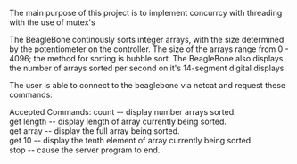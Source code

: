 The main purpose of this project is to implement concurrcy with threading with the use of mutex's

The BeagleBone continously sorts integer arrays, with the size determined by the potentiometer on the controller.
The size of the arrays range from 0 - 4096; the method for sorting is bubble sort.
The BeagleBone also displays the number of arrays sorted per second on it's 14-segment digital displays

The user is able to connect to the beaglebone via netcat and request these commands:

Accepted Commands:
count -- display number arrays sorted.						
get length -- display length of array currently being sorted.							
get array -- display the full array being sorted.							
get 10 -- display the tenth element of array currently being sorted.						
stop -- cause the server program to end.
